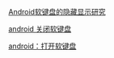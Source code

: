 
[Android软键盘的隐藏显示研究](http://winuxxan.blog.51cto.com/2779763/522810)

[android 关闭软键盘](http://blog.csdn.net/tenggangren/article/details/7919315)

[android：打开软键盘](http://www.cnblogs.com/ligang305/archive/2012/08/02/2619870.html)